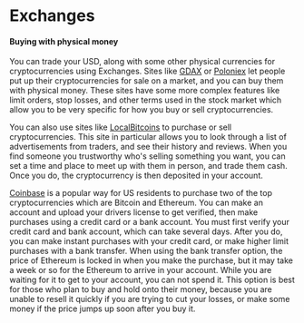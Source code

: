 # Exchanges
#### Buying with physical money
You can trade your USD, along with some other physical currencies for cryptocurrencies using Exchanges. Sites like [GDAX](https://gdax.com) or [Poloniex](https://poloniex.com) let people put up their cryptocurrencies for sale on a market, and you can buy them with physical money. These sites have some more complex features like limit orders, stop losses, and other terms used in the stock market which allow you to be very specific for how you buy or sell cryptocurrencies.

You can also use sites like [LocalBitcoins](https://localbitcoins.com) to purchase or sell cryptocurrencies. This site in particular allows you to look through a list of advertisements from traders, and see their history and reviews. When you find someone you trustworthy who's selling something you want, you can set a time and place to meet up with them in person, and trade them cash. Once you do, the cryptocurrency is then deposited in your account.

[Coinbase](https://coinbase.com) is a popular way for US residents to purchase two of the top cryptocurrencies which are Bitcoin and Ethereum. You can make an account and upload your drivers license to get verified, then make purchases using a credit card or a bank account. You must first verify your credit card and bank account, which can take several days. After you do, you can make instant purchases with your credit card, or make higher limit purchases with a bank transfer.  When using the bank transfer option, the price of Ethereum is locked in when you make the purchase, but it may take a week or so for the Ethereum to arrive in your account.  While you are waiting for it to get to your account, you can not spend it. This option is best for those who plan to buy and hold onto their money, because you are unable to resell it quickly if you are trying to cut your losses, or make some money if the price jumps up soon after you buy it.
